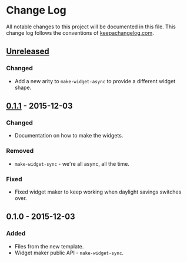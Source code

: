 # Change Log
All notable changes to this project will be documented in this file. This change log follows the conventions of [keepachangelog.com](http://keepachangelog.com/).

## [Unreleased][unreleased]
### Changed
- Add a new arity to `make-widget-async` to provide a different widget shape.

## [0.1.1] - 2015-12-03
### Changed
- Documentation on how to make the widgets.

### Removed
- `make-widget-sync` - we're all async, all the time.

### Fixed
- Fixed widget maker to keep working when daylight savings switches over.

## 0.1.0 - 2015-12-03
### Added
- Files from the new template.
- Widget maker public API - `make-widget-sync`.

[unreleased]: https://github.com/your-name/pratwo/compare/0.1.1...HEAD
[0.1.1]: https://github.com/your-name/pratwo/compare/0.1.0...0.1.1
